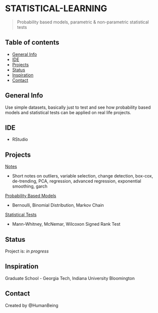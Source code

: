 # STATISTICAL-LEARNING
> Probability based models, parametric & non-parametric statistical tests

## Table of contents
* [General Info](#general-info)
* [IDE](#ide)
* [Projects](#projects)
* [Status](#status)
* [Inspiration](#inspiration)
* [Contact](#contact)

## General Info
Use simple datasets, basically just to test and see how probability based models and statistical tests can be applied on real life projects. 

 ## IDE
* RStudio 

## Projects
[Notes](https://github.com/NothinBetterToDo/Statistical-Learning/blob/main/index.md)
* Short notes on outliers, variable selection, change detection, box-cox, de-trending, PCA, regression, advanced regression, exponential smoothing, garch <br/>

[Probability Based Models](https://github.com/NothinBetterToDo/Statistical-Learning/tree/main/Prob%20Based%20Models)
* Bernoulli, Binomial Distribution, Markov Chain <br/>

[Statistical Tests](https://github.com/NothinBetterToDo/Statistical-Learning/tree/main/Statistical%20Tests)
* Mann-Whitney, McNemar, Wilcoxon Signed Rank Test <br/>

## Status
Project is: _in progress_

## Inspiration
Graduate School - Georgia Tech, Indiana University Bloomington </br>

## Contact
Created by @HumanBeing
